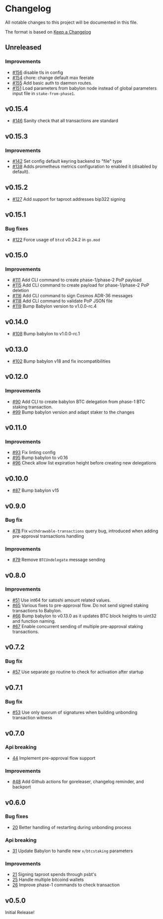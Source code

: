 <!--
Guiding Principles:

Changelogs are for humans, not machines.
There should be an entry for every single version.
The same types of changes should be grouped.
Versions and sections should be linkable.
The latest version comes first.
The release date of each version is displayed.
Mention whether you follow Semantic Versioning.

Usage:

Change log entries are to be added to the Unreleased section under the
appropriate stanza (see below). Each entry should have following format:

* [#PullRequestNumber](PullRequestLink) message

Types of changes (Stanzas):

"Features" for new features.
"Improvements" for changes in existing functionality.
"Deprecated" for soon-to-be removed features.
"Bug Fixes" for any bug fixes.
"Client Breaking" for breaking CLI commands and REST routes used by end-users.
"API Breaking" for breaking exported APIs used by developers building on SDK.
Ref: https://keepachangelog.com/en/1.0.0/
-->

# Changelog

All notable changes to this project will be documented in this file.

The format is based on [Keep a Changelog](https://keepachangelog.com/en/1.0.0/)

## Unreleased

### Improvements

* [#156](https://github.com/babylonlabs-io/btc-staker/pull/156) disable tls in config
* [#154](https://github.com/babylonlabs-io/btc-staker/pull/154) chore: change default max feerate
* [#155](https://github.com/babylonlabs-io/btc-staker/pull/155) Add basic auth to daemon routes.
* [#151](https://github.com/babylonlabs-io/btc-staker/pull/151) Load parameters from
babylon node instead of global parameters input file in `stake-from-phase1`.

## v0.15.4

* [#146](https://github.com/babylonlabs-io/btc-staker/pull/146) Sanity check that all transactions are standard

## v0.15.3

### Improvements

* [#142](https://github.com/babylonlabs-io/btc-staker/pull/142) Set config default
keyring backend to "file" type
* [#138](https://github.com/babylonlabs-io/btc-staker/pull/138) Adds prometheus metrics
configuration to enabled it (disabled by default).

## v0.15.2

* [#127](https://github.com/babylonlabs-io/btc-staker/pull/127) Add support for
taproot addresses bip322 signing

## v0.15.1

### Bug fixes

* [#122](https://github.com/babylonlabs-io/btc-staker/pull/122) Force usage of
`btcd` v0.24.2 in `go.mod`

## v0.15.0

### Improvements

* [#111](https://github.com/babylonlabs-io/btc-staker/pull/111) Add CLI command
to create phase-1/phase-2 PoP payload
* [#115](https://github.com/babylonlabs-io/btc-staker/pull/115) Add CLI command
to create payload for phase-1/phase-2 PoP deletion
* [#116](https://github.com/babylonlabs-io/btc-staker/pull/116) Add CLI command
to sign Cosmos ADR-36 messages
* [#118](https://github.com/babylonlabs-io/btc-staker/pull/118) Add CLI command
to validate PoP JSON file
* [#119](https://github.com/babylonlabs-io/btc-staker/pull/119) Bump Babylon version
to v1.0.0-rc.4

## v0.14.0

* [#108](https://github.com/babylonlabs-io/btc-staker/pull/108) Bump babylon to v1.0.0-rc.1

## v0.13.0

* [#102](https://github.com/babylonlabs-io/btc-staker/pull/102) Bump babylon v18
and fix incompatibilities

## v0.12.0

### Improvements

* [#90](https://github.com/babylonlabs-io/btc-staker/pull/90) Add CLI to create
babylon BTC delegation from phase-1 BTC staking transaction.
* [#99](https://github.com/babylonlabs-io/btc-staker/pull/99) Bump babylon version
and adapt staker to the changes

## v0.11.0

### Improvements

* [#93](https://github.com/babylonlabs-io/btc-staker/pull/93) Fix linting config
* [#95](https://github.com/babylonlabs-io/btc-staker/pull/95) Bump babylon to v0.16
* [#96](https://github.com/babylonlabs-io/btc-staker/pull/96) Check allow list
expiration height before creating new delegations

## v0.10.0

* [#87](https://github.com/babylonlabs-io/btc-staker/pull/87) Bump babylon v15

## v0.9.0

### Bug fix

* [#78](https://github.com/babylonlabs-io/btc-staker/pull/78) Fix
`withdrawable-transactions` query bug, introduced when adding pre-approval
transactions handling

### Improvements

* [#79](https://github.com/babylonlabs-io/btc-staker/pull/79) Remove `BTCUndelegate`
message sending

## v0.8.0

### Improvements

* [#51](https://github.com/babylonlabs-io/btc-staker/pull/51) Use int64
  for satoshi amount related values.
* [#65](https://github.com/babylonlabs-io/btc-staker/pull/65) Various fixes to
pre-approval flow. Do not send signed staking transactions to Babylon.
* [#66](https://github.com/babylonlabs-io/btc-staker/pull/66) Bump babylon to
v0.13.0 as it updates BTC block heights to uint32 and function naming.
* [#67](https://github.com/babylonlabs-io/btc-staker/pull/67) Enable concurrent
sending of multiple pre-approval staking transactions.

## v0.7.2

### Bug fix

* [#57](https://github.com/babylonlabs-io/btc-staker/pull/57) Use separate go
routine to check for activation after startup

## v0.7.1

### Bug fix

* [#53](https://github.com/babylonlabs-io/btc-staker/pull/53) Use only quorum of
signatures when building unbonding transaction witness

## v0.7.0

### Api breaking

* [44](https://github.com/babylonlabs-io/btc-staker/pull/44) Implement
pre-approval flow support

### Improvements

* [#48](https://github.com/babylonlabs-io/btc-staker/pull/48) Add Github actions
  for goreleaser, changelog reminder, and backport

## v0.6.0

### Bug fixes

* [20](https://github.com/babylonlabs-io/btc-staker/pull/20) Better handling
of restarting during unbonding process

### Api breaking

* [31](https://github.com/babylonlabs-io/btc-staker/pull/31) Update Babylon
to handle new `x/btcstaking` parameters

### Improvements

* [21](https://github.com/babylonlabs-io/btc-staker/pull/21) Signing taproot
spends through psbt's
* [25](https://github.com/babylonlabs-io/btc-staker/pull/25) Handle multiple
bitcoind wallets
* [26](https://github.com/babylonlabs-io/btc-staker/pull/26) Improve phase-1
commands to check transaction


## v0.5.0

Initial Release!
